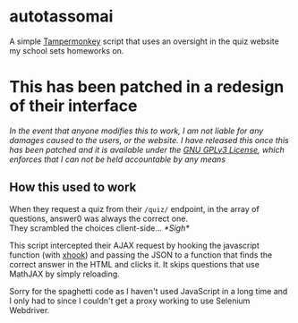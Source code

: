 # autotassomai
A simple [Tampermonkey](https://tampermonkey.net/) script that uses an oversight in the quiz website my school sets homeworks on.

# This has been patched in a redesign of their interface
_In the event that anyone modifies this to work, I am not liable for any damages caused to the users, or the website. I have released this once this has been patched and it is available under the [GNU GPLv3 License](LICENSE), which enforces that I can not be held accountable by any means_

## How this used to work
When they request a quiz from their `/quiz/` endpoint, in the array of questions, answer0 was always the correct one.<br>
They scrambled the choices client-side... _\*Sigh\*_

This script intercepted their AJAX request by hooking the javascript function (with [xhook](https://github.com/jpillora/xhook)) and passing the JSON to a function that finds the correct answer in the HTML and clicks it. It skips questions that use MathJAX by simply reloading.

Sorry for the spaghetti code as I haven't used JavaScript in a long time and I only had to since I couldn't get a proxy working to use Selenium Webdriver.